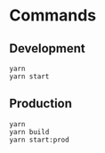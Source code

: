 # Commands

## Development
```
yarn 
yarn start
```
## Production
```
yarn
yarn build
yarn start:prod
```
